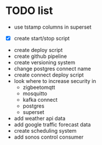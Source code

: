 # TODO list

- use tstamp columns in superset
- [x] create start/stop script
- create deploy script
- create github pipeline
- create versioning system
- change postgres connect name
- create connect deploy script
- look where to increase security in
  - zigbeetomqtt
  - mosquitto
  - kafka connect
  - postgres
  - superset
- add weather api data
- add google traffic forecast data
- create scheduling system
- add sonos control consumer
